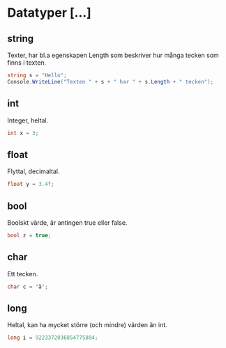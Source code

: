 # Datatyper \[…\]

## string

Texter, har bl.a egenskapen Length som beskriver hur många tecken som finns i texten.

```csharp
string s = "Hello";
Console.WriteLine("Texten " + s + " har " + s.Length + " tecken");
```

## int

Integer, heltal.

```csharp
int x = 3;
```

## float

Flyttal, decimaltal.

```csharp
float y = 3.4f;
```

## bool

Boolskt värde, är antingen true eller false.

```csharp
bool z = true;
```

## char

Ett tecken.

```csharp
char c = 'ä';
```

## long

Heltal, kan ha mycket större \(och mindre\) värden än int.

```csharp
long i = 9223372036854775804; 
```

## 

